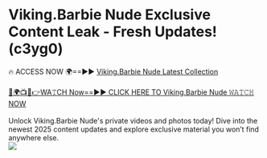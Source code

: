 # Viking.Barbie Nude Exclusive Content Leak - Fresh Updates! (c3yg0)

🔥 ACCESS NOW 🌍==►► <a href="https://tinyurl.com/yc657z5k" rel="nofollow">Viking.Barbie Nude Latest Collection</a>
<br><br>
[🔴🌍📺📱👉WA𝚃CH Now==►► CLICK HERE TO Viking.Barbie Nude 𝚆𝙰𝚃𝙲𝙷 NOW](https://tinyurl.com/yc657z5k)
<br><br>
Unlock Viking.Barbie Nude's private videos and photos today! Dive into the newest 2025 content updates and explore exclusive material you won’t find anywhere else.
<br>
<a href="https://tinyurl.com/yc657z5k" rel="nofollow" data-target="animated-image.originalLink"><img src="https://camo.githubusercontent.com/8a4f000d20f83aca3bf7ec5f350d767afa0574a8a352519fd8cfa583a6f93a33/68747470733a2f2f692e696d6775722e636f6d2f644a486b345a712e676966" data-canonical-src="https://i.imgur.com/dJHk4Zq.gif" style="max-width: 100%; display: inline-block;" data-target="animated-image.originalImage"></a>
<br>
